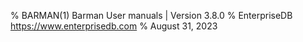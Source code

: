 % BARMAN(1) Barman User manuals | Version 3.8.0
% EnterpriseDB <https://www.enterprisedb.com>
% August 31, 2023
